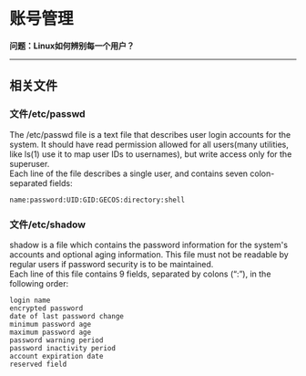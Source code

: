 # 账号管理

**问题：Linux如何辨别每一个用户？**

---
## 相关文件
### 文件/etc/passwd

The  /etc/passwd file is a text file that describes user login accounts for the system. It should have read permission allowed for  all  users(many  utilities,  like ls(1) use it to map user IDs to usernames), but write access only for the superuser.  
Each line of the file describes  a  single  user,  and  contains  seven colon-separated fields:

    name:password:UID:GID:GECOS:directory:shell
    
### 文件/etc/shadow

shadow is a file which contains the password information for the system's accounts and optional aging information. This file must not be readable by regular users if password security is to be maintained.   
Each line of this file contains 9 fields, separated by colons (“:”), in the following order:

    login name
    encrypted password
    date of last password change
    minimum password age
    maximum password age
    password warning period
    password inactivity period
    account expiration date
    reserved field
